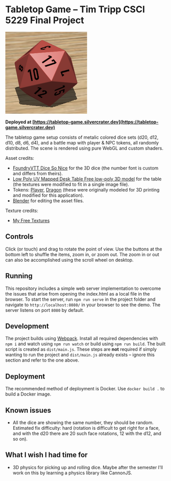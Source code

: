 # Tabletop Game – Tim Tripp CSCI 5229 Final Project

<img src="icon.png" alt="Red D20 resting on a wood surface and casting a shadow">

**Deployed at [https://tabletop-game.silvercrater.dev](https://tabletop-game.silvercrater.dev)**

The tabletop game setup consists of metalic colored dice sets (d20, d12, d10, d8, d6, d4), and a battle map with player &amp; NPC tokens, all randomly distributed. The scene is rendered using pure WebGL and custom shaders.

Asset credits:
- [FoundryVTT Dice So Nice](https://gitlab.com/riccisi/foundryvtt-dice-so-nice) for the 3D dice (the number font is custom and differs from theirs).
- [Low Poly UV Mapped Desk Table Free low-poly 3D model](https://www.cgtrader.com/free-3d-models/furniture/furniture-set/low-poly-uv-mapped-desktable) for the table (the textures were modified to fit in a single image file).
- Tokens: [Player](https://www.thingiverse.com/thing:4573344), [Dragon](https://www.thingiverse.com/thing:4820671) (these were originally modeled for 3D printing and modified for this application).
- [Blender](https://www.blender.org) for editing the asset files.

Texture credits:
- [My Free Textures](https://www.myfreetextures.com/)

## Controls
Click (or touch) and drag to rotate the point of view. Use the buttons at the bottom left to shuffle the items, zoom in, or zoom out. The zoom in or out can also be accomplished using the scroll wheel on desktop.

## Running
This repository includes a simple web server implementation to overcome the issues that arise from opening the index.html as a local file in the browser. To start the server, run `npm run serve` in the project folder and navigate to `http://localhost:8080/` in your browser to see the demo. The server listens on port `8080` by default.

## Development
The project builds using [Webpack](https://webpack.js.org). Install all required dependencies with `npm i` and watch using `npm run watch` or build using `npm run build`. The built script is created as `dist/main.js`. These steps are **not** required if simply wanting to run the project and `dist/main.js` already exists – ignore this section and refer to the one above.

## Deployment
The recommended method of deployment is Docker. Use `docker build .` to build a Docker image.

## Known issues
- All the dice are showing the same number, they should be random. Estimated fix difficulty: hard (rotation is difficult to get right for a face, and with the d20 there are 20 such face rotations, 12 with the d12, and so on).

## What I wish I had time for
- 3D physics for picking up and rolling dice. Maybe after the semester I'll work on this by learning a physics library like CannonJS.
